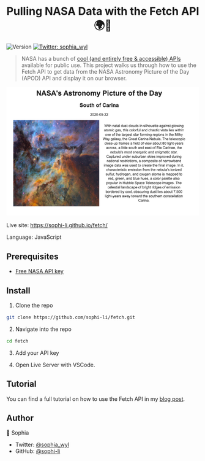 <h1 align="center">Pulling NASA Data with the Fetch API 🌍🌝 </h1>
<p>
  <img alt="Version" src="https://img.shields.io/badge/version-1.0.0-blue.svg?cacheSeconds=2592000" />
  <a href="https://twitter.com/sophia_wyl">
    <img alt="Twitter: sophia_wyl" src="https://img.shields.io/twitter/follow/sophia_wyl.svg?style=social" target="_blank" />
  </a>
</p>

> NASA has a bunch of [cool (and entirely free & accessible) APIs](https://api.nasa.gov/) available for public use. This project walks us through how to use the Fetch API to get data from the NASA Astronomy Picture of the Day (APOD) API and display it on our browser.

![screenshot of NASA's API data](screenshot.png)

Live site: https://sophi-li.github.io/fetch/

Language: JavaScript

## Prerequisites

- [Free NASA API key](https://api.nasa.gov/)

## Install

1. Clone the repo

```sh
git clone https://github.com/sophi-li/fetch.git
```

2. Navigate into the repo

```sh
cd fetch
```

3. Add your API key

4. Open Live Server with VSCode.

## Tutorial

You can find a full tutorial on how to use the Fetch API in my [blog post](https://sophiali.dev/javascript-fetch-api-with-nasa-api).

## Author

👤 Sophia

- Twitter: [@sophia_wyl](https://twitter.com/sophia_wyl)
- GitHub: [@sophi-li](https://github.com/sophi-li)
